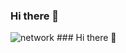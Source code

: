 ### Hi there 👋


![network]([https://github.com/DRain777/DRain777/blob/main/img/sercl.gif](https://github.com/DRain777/DRain777/blob/main/img/Neyroseti-960x540.png)) ### Hi there 👋










<!--
**DRain777/DRain777** is a ✨ _special_ ✨ repository because its `README.md` (this file) appears on your GitHub profile.

Here are some ideas to get you started:

- 🔭 I’m currently working on ...
- 🌱 I’m currently learning ...
- 👯 I’m looking to collaborate on ...
- 🤔 I’m looking for help with ...
- 💬 Ask me about ...
- 📫 How to reach me: ...
- 😄 Pronouns: ...
- ⚡ Fun fact: ...
-->
